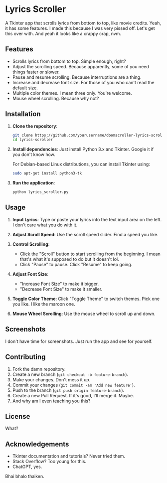 # Lyrics Scroller

A Tkinter app that scrolls lyrics from bottom to top, like movie credits. Yeah, it has some features. I made this because I was very pissed off. Let's get this over with. And yeah it looks like a crappy crap, nvm.

## Features

- Scrolls lyrics from bottom to top. Simple enough, right?
- Adjust the scrolling speed. Because apparently, some of you need things faster or slower.
- Pause and resume scrolling. Because interruptions are a thing.
- Increase and decrease font size. For those of you who can't read the default size.
- Multiple color themes. I mean three only. You're welcome.
- Mouse wheel scrolling. Because why not?

## Installation

1. **Clone the repository**:
    ```sh
    git clone https://github.com/yourusername/doomscroller-lyrics-scroller.git
    cd lyrics-scroller
    ```

2. **Install dependencies**:
    Just install Python 3.x and Tkinter. Google it if you don't know how.

    For Debian-based Linux distributions, you can install Tkinter using:
    ```sh
    sudo apt-get install python3-tk
    ```

3. **Run the application**:
    ```sh
    python lyrics_scroller.py
    ```

## Usage

1. **Input Lyrics**: Type or paste your lyrics into the text input area on the left. I don't care what you do with it.

2. **Adjust Scroll Speed**: Use the scroll speed slider. Find a speed you like.

3. **Control Scrolling**:
    - Click the "Scroll" button to start scrolling from the beginning. I mean that's what it's supposed to do but it doesn't lol.
    - Click "Pause" to pause. Click "Resume" to keep going.

4. **Adjust Font Size**:
    - "Increase Font Size" to make it bigger.
    - "Decrease Font Size" to make it smaller.

5. **Toggle Color Theme**: Click "Toggle Theme" to switch themes. Pick one you like. I like the maroon one.

6. **Mouse Wheel Scrolling**: Use the mouse wheel to scroll up and down.

## Screenshots

I don't have time for screenshots. Just run the app and see for yourself.

## Contributing

1. Fork the damn repository.
2. Create a new branch (`git checkout -b feature-branch`).
3. Make your changes. Don't mess it up.
4. Commit your changes (`git commit -am 'Add new feature'`).
5. Push to the branch (`git push origin feature-branch`).
6. Create a new Pull Request. If it's good, I'll merge it. Maybe.
7. And why am I even teaching you this?

## License

What?

## Acknowledgements

- Tkinter documentation and tutorials? Never tried them.
- Stack Overflow? Too young for this.
- ChatGPT, yes.

Bhai bhalo thaiken.
